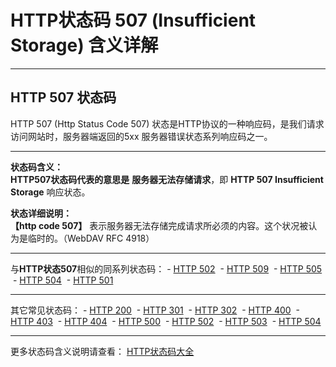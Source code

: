 # HTTP状态码 507 (Insufficient Storage) 含义详解

---

## HTTP 507 状态码

HTTP 507 (Http Status Code 507) 状态是HTTP协议的一种响应码，是我们请求访问网站时，服务器端返回的5xx 服务器错误状态系列响应码之一。

---

**状态码含义：**  
**HTTP507状态码代表的意思是** **服务器无法存储请求**，即 **HTTP 507 Insufficient Storage** 响应状态。

**状态详细说明：**  
**【http code 507】** 表示服务器无法存储完成请求所必须的内容。这个状况被认为是临时的。（WebDAV RFC 4918）

  

---

与**HTTP状态507**相似的同系列状态码： - [HTTP 502](https://seo.juziseo.com/doc/http_code/502 "HTTP 502详细说明")
 - [HTTP 509](https://seo.juziseo.com/doc/http_code/509 "HTTP 509详细说明")
 - [HTTP 505](https://seo.juziseo.com/doc/http_code/505 "HTTP 505详细说明")
 - [HTTP 504](https://seo.juziseo.com/doc/http_code/504 "HTTP 504详细说明")
 - [HTTP 501](https://seo.juziseo.com/doc/http_code/501 "HTTP 501详细说明")

---

其它常见状态码： - [HTTP 200](https://seo.juziseo.com/doc/http_code/200 "HTTP 200详细说明")
 - [HTTP 301](https://seo.juziseo.com/doc/http_code/301 "HTTP 301详细说明")
 - [HTTP 302](https://seo.juziseo.com/doc/http_code/302 "HTTP 302详细说明")
 - [HTTP 400](https://seo.juziseo.com/doc/http_code/400 "HTTP 400详细说明")
 - [HTTP 403](https://seo.juziseo.com/doc/http_code/403 "HTTP 403详细说明")
 - [HTTP 404](https://seo.juziseo.com/doc/http_code/404 "HTTP 404详细说明")
 - [HTTP 500](https://seo.juziseo.com/doc/http_code/500 "HTTP 500详细说明")
 - [HTTP 502](https://seo.juziseo.com/doc/http_code/502 "HTTP 502详细说明")
 - [HTTP 503](https://seo.juziseo.com/doc/http_code/503 "HTTP 503详细说明")
 - [HTTP 504](https://seo.juziseo.com/doc/http_code/504 "HTTP 504详细说明")

---

更多状态码含义说明请查看： [HTTP状态码大全](https://seo.juziseo.com/doc/http_code/)